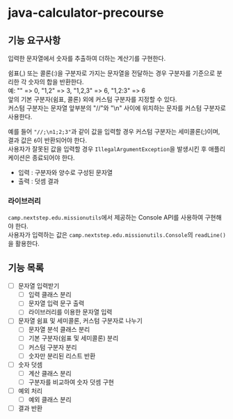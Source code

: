 # java-calculator-precourse

## 기능 요구사항
입력한 문자열에서 숫자를 추출하여 더하는 계산기를 구현한다.

쉼표(,) 또는 콜론(:)을 구분자로 가지는 문자열을 전달하는 경우 구분자를 기준으로 분리한 각 숫자의 합을 반환한다. <br>
예: "" => 0, "1,2" => 3, "1,2,3" => 6, "1,2:3" => 6 <br>
앞의 기본 구분자(쉼표, 콜론) 외에 커스텀 구분자를 지정할 수 있다. <br>
커스텀 구분자는 문자열 앞부분의 "//"와 "\n" 사이에 위치하는 문자를 커스텀 구분자로 사용한다. <br>

예를 들어 `"//;\n1;2;3"`과 같이 값을 입력할 경우 커스텀 구분자는 세미콜론(;)이며, 결과 값은 `6`이 반환되어야 한다. <br>
사용자가 잘못된 값을 입력할 경우 `IllegalArgumentException`을 발생시킨 후 애플리케이션은 종료되어야 한다.

- 입력 : 구분자와 양수로 구성된 문자열 <br>
- 출력 : 덧셈 결과

### 라이브러리 <br>
`camp.nextstep.edu.missionutils`에서 제공하는 Console API를 사용하여 구현해야 한다. <br>
사용자가 입력하는 값은 `camp.nextstep.edu.missionutils.Console`의 `readLine()`을 활용한다.
## 기능 목록

- [ ] 문자열 입력받기
  - [ ] 입력 클래스 분리  
  - [ ] 문자열 입력 문구 출력 
  - [ ] 라이브러리를 이용한 문자열 입력
- [ ] 문자열 쉼표 및 세미콜론, 커스텀 구분자로 나누기
  - [ ] 문자열 분석 클래스 분리 
  - [ ] 기본 구분자(쉼표 및 세미콜론) 분리
  - [ ] 커스텀 구분자 분리
  - [ ] 숫자만 분리된 리스트 반환
- [ ] 숫자 덧셈
  - [ ] 계산 클래스 분리
  - [ ] 구분자를 비교하여 숫자 덧셈 구현
- [ ] 예외 처리
  - [ ] 예외 클래스 분리
- [ ] 결과 반환